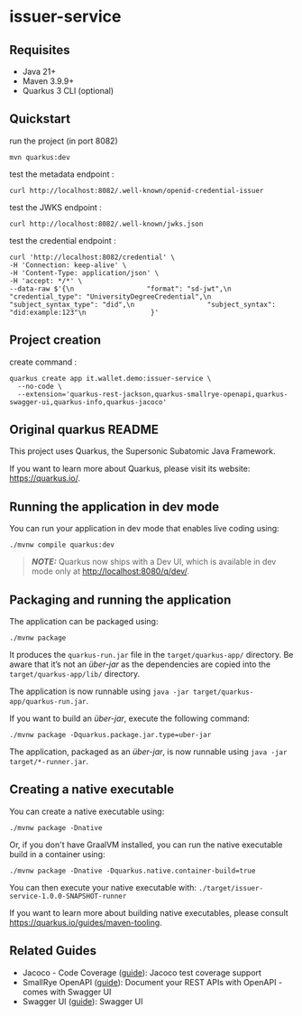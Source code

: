 # issuer-service

## Requisites

- Java 21+
- Maven 3.9.9+
- Quarkus 3 CLI (optional)

## Quickstart

run the project (in port 8082)

```shell script
mvn quarkus:dev
```

test the metadata endpoint : 

```shell script
curl http://localhost:8082/.well-known/openid-credential-issuer
```

test the JWKS endpoint :

```shell script
curl http://localhost:8082/.well-known/jwks.json
```

test the credential endpoint :

```shell script
curl 'http://localhost:8082/credential' \
-H 'Connection: keep-alive' \
-H 'Content-Type: application/json' \
-H 'accept: */*' \
--data-raw $'{\n                  "format": "sd-jwt",\n                  "credential_type": "UniversityDegreeCredential",\n                  "subject_syntax_type": "did",\n                  "subject_syntax": "did:example:123"\n                }'
```

## Project creation

create command :

```shell script
quarkus create app it.wallet.demo:issuer-service \
  --no-code \
  --extension='quarkus-rest-jackson,quarkus-smallrye-openapi,quarkus-swagger-ui,quarkus-info,quarkus-jacoco'
```

## Original quarkus README

This project uses Quarkus, the Supersonic Subatomic Java Framework.

If you want to learn more about Quarkus, please visit its website: <https://quarkus.io/>.

## Running the application in dev mode

You can run your application in dev mode that enables live coding using:

```shell script
./mvnw compile quarkus:dev
```

> **_NOTE:_**  Quarkus now ships with a Dev UI, which is available in dev mode only at <http://localhost:8080/q/dev/>.

## Packaging and running the application

The application can be packaged using:

```shell script
./mvnw package
```

It produces the `quarkus-run.jar` file in the `target/quarkus-app/` directory.
Be aware that it’s not an _über-jar_ as the dependencies are copied into the `target/quarkus-app/lib/` directory.

The application is now runnable using `java -jar target/quarkus-app/quarkus-run.jar`.

If you want to build an _über-jar_, execute the following command:

```shell script
./mvnw package -Dquarkus.package.jar.type=uber-jar
```

The application, packaged as an _über-jar_, is now runnable using `java -jar target/*-runner.jar`.

## Creating a native executable

You can create a native executable using:

```shell script
./mvnw package -Dnative
```

Or, if you don't have GraalVM installed, you can run the native executable build in a container using:

```shell script
./mvnw package -Dnative -Dquarkus.native.container-build=true
```

You can then execute your native executable with: `./target/issuer-service-1.0.0-SNAPSHOT-runner`

If you want to learn more about building native executables, please consult <https://quarkus.io/guides/maven-tooling>.

## Related Guides

- Jacoco - Code Coverage ([guide](https://quarkus.io/guides/tests-with-coverage)): Jacoco test coverage support
- SmallRye OpenAPI ([guide](https://quarkus.io/guides/openapi-swaggerui)): Document your REST APIs with OpenAPI - comes with Swagger UI
- Swagger UI ([guide](https://quarkus.io/guides/openapi-swaggerui)): Swagger UI
